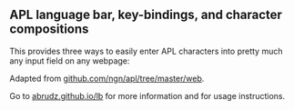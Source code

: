 ## APL language bar, key-bindings, and character compositions

This provides three ways to easily enter APL characters into pretty much any input field on any webpage:

Adapted from [github.com/ngn/apl/tree/master/web](https://github.com/ngn/apl/tree/master/web).

Go to [abrudz.github.io/lb](https://abrudz.github.io/lb/) for more information and for usage instructions.
